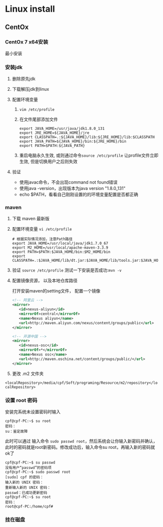 # Linux install

## CentOx

### CentOx 7 x64安装

最小安装

### 安装jdk

1. 删除原先jdk
2. 下载解压jdk到linux
3. 配置环境变量
   1. `vim /etc/profile`
   2. 在文件尾部添加文件

      ```shell
      export JAVA_HOME=/usr/java/jdk1.8.0_131
      export JRE_HOME=${JAVA_HOME}/jre
      export CLASSPATH=.:${JAVA_HOME}/lib:${JRE_HOME}/lib:$CLASSPATH
      export JAVA_PATH=${JAVA_HOME}/bin:${JRE_HOME}/bin
      export PATH=$PATH:${JAVA_PATH}
      ```

   3. 重启电脑永久生效, 或则通过命令`source /etc/profile` 让profile文件立即生效, 但是切换用户之后则失效

4. 验证
   - 使用javac命令，不会出现command not found错误
   - 使用java -version，出现版本为java version "1.8.0_131"
   - echo $PATH，看看自己刚刚设置的的环境变量配置是否都正确

### maven

1. 下载 maven 最新版
2. 配置环境变量 `vi /etc/profile`

   ```shell
   # 根据实际情况添加，注意Path路径
   export JAVA_HOME=/usr/local/java/jdk1.7.0_67
   export M2_HOME=/usr/local/apache-maven-3.3.9
   export PATH=$PATH:$JAVA_HOME/bin:$M2_HOME/bin
   export CLASSPATH=.:$JAVA_HOME/lib/dt.jar:$JAVA_HOME/lib/tools.jar:$JAVA_HOME/jre/lib/rt.jar
   ```

3. 验证
   `source /etc/profile` 测试一下安装是否成功:`mvn -v`

4. 配置镜像资源， 以及本地仓库路径

   打开安装maven的setting文件， 配置一个镜像

   ```xml
   <!-- 阿里云 -->
   <mirror>  
      <id>nexus-aliyun</id>  
      <mirrorOf>central</mirrorOf>
      <name>Nexus aliyun</name>  
      <url>http://maven.aliyun.com/nexus/content/groups/public</url>  
   </mirror>

   <!-- 开源中国 -->
   <mirror>  
      <id>nexus-osc</id>  
      <mirrorOf>*</mirrorOf>  
      <name>Nexus osc</name>  
      <url>http://maven.oschina.net/content/groups/public/</url>  
   </mirror>
   ```

5. 更改 .m2 文件夹

  `<localRepository>/media/cpf/Soft/programing/Resource/m2/repository</localRepository>`

### 设置 root 密码

安装完系统未设置密码时输入

   ```shell
   cpf@cpf-PC:~$ su root
   密码：
   su：鉴定故障
   ```

此时可以通过 输入命令 `sudo passwd root`，然后系统会让你输入新密码并确认，此时的密码就是root新密码。修改成功后，输入命令su root，再输入新的密码就ok了

   ```shell
   cpf@cpf-PC:~$ su passwd
   没有用户“passwd”的密码项
   cpf@cpf-PC:~$ sudo passwd root
   [sudo] cpf 的密码：
   输入新的 UNIX 密码：
   重新输入新的 UNIX 密码：
   passwd：已成功更新密码
   cpf@cpf-PC:~$ su root
   密码：
   root@cpf-PC:/home/cpf# 
   ```

### 挂在磁盘

